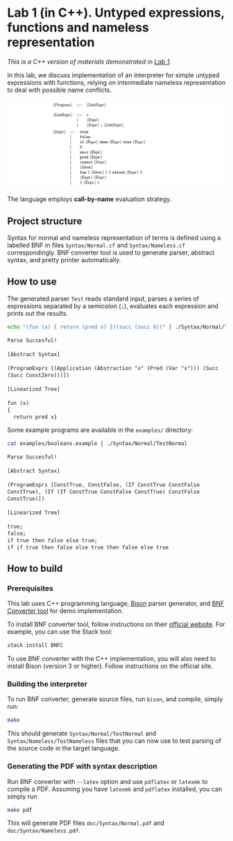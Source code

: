 # Lab 1 (in C++). Untyped expressions, functions and nameless representation

_This is a C++ version of materials demonstrated in [Lab 1](../lab-01/)._

In this lab, we discuss implementation of an interpreter for simple untyped expressions with functions, relying on intermediate nameless representation to deal with possible name conflicts.

[![Description of the syntax.](images/normal-bnf.png)](doc/Syntax/Normal.pdf)

The language employs **call-by-name** evaluation strategy.

## Project structure

Syntax for normal and nameless representation of terms is defined using a labelled BNF in files `Syntax/Normal.cf` and `Syntax/Nameless.cf` correspondingly. BNF converter tool is used to generate parser, abstract syntax, and pretty printer automatically.

## How to use

The generated parser `Test` reads standard input, parses a series of expressions separated by a semicolon (`;`), evaluates each expression and prints out the results.

```sh
echo "(fun (x) { return (pred x) })(succ (succ 0))" | ./Syntax/Normal/TestNormal
```
```
Parse Succesful!

[Abstract Syntax]

(ProgramExprs [(Application (Abstraction "x" (Pred (Var "x"))) (Succ (Succ ConstZero)))])

[Linearized Tree]

fun (x)
{
  return pred x}
```

Some example programs are available in the `examples/` directory:

```sh
cat examples/booleans.example | ./Syntax/Normal/TestNormal
```

```
Parse Succesful!

[Abstract Syntax]

(ProgramExprs [ConstTrue, ConstFalse, (If ConstTrue ConstFalse ConstTrue), (If (If ConstTrue ConstFalse ConstTrue) ConstFalse ConstTrue)])

[Linearized Tree]

true;
false;
if true then false else true;
if if true then false else true then false else true
```

## How to build

### Prerequisites

This lab uses C++ programming language, [Bison](https://www.gnu.org/software/bison/) parser generator, and [BNF Converter tool](http://bnfc.digitalgrammars.com) for demo implementation.

To install BNF converter tool, follow instructions on their [official website](http://bnfc.digitalgrammars.com). For example, you can use the Stack tool:

```sh
stack install BNFC
```

To use BNF converter with the С++ implementation, you will also need to install Bison (version 3 or higher). Follow instructions on the official site.

### Building the interpreter

To run BNF converter, generate source files, run `bison`, and compile, simply run:

```sh
make
```

This should generate `Syntax/Normal/TestNormal` and `Syntax/Nameless/TestNameless` files that you can now use to test parsing of the source code in the target language.

### Generating the PDF with syntax description

Run BNF converter with `--latex` option and use `pdflatex` or `latexmk` to compile a PDF.
Assuming you have `latexmk` and `pdflatex` installed, you can simply run

```sh
make pdf
```

This will generate PDF files `doc/Syntax/Normal.pdf` and `doc/Syntax/Nameless.pdf`.
